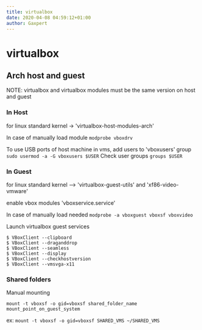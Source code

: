 ```yaml
---
title: virtualbox
date: 2020-04-08 04:59:12+01:00
author: Gaxpert
---
```


# virtualbox

## Arch host and guest

NOTE: virtualbox and virtualbox modules must be the same version on host and guest

### In Host

for linux standard kernel -> 'virtualbox-host-modules-arch'

In case of manually load module `modprobe vboxdrv`

To use USB ports of host machine in vms, add users to 'vboxusers' group
`sudo usermod -a -G vboxusers $USER`
Check user groups
`groups $USER`

### In Guest

for linux standard kernel --> 'virtualbox-guest-utils' and 'xf86-video-vmware'

enable vbox modules 'vboxservice.service'

In case of manually load needed `modprobe -a vboxguest vboxsf vboxvideo`

Launch virtualbox guest services 
```
$ VBoxClient --clipboard
$ VBoxClient --draganddrop
$ VBoxClient --seamless
$ VBoxClient --display
$ VBoxClient --checkhostversion
$ VBoxClient --vmsvga-x11
```

### Shared folders

Manual mounting

`mount -t vboxsf -o gid=vboxsf shared_folder_name mount_point_on_guest_system`

ex:  `mount -t vboxsf -o gid=vboxsf SHARED_VMS ~/SHARED_VMS`



